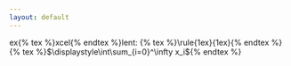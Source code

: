 ```yaml
---
layout: default
---
```


<span class="wrap"><span class="rule"></span></span>
ex{% tex %}xcel{% endtex %}lent:
{% tex %}\rule{1ex}{1ex}{% endtex %}
{% tex %}$\displaystyle\int\sum_{i=0}^\infty x_i${% endtex %}

